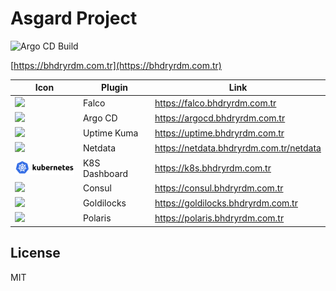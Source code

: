 # Asgard Project

![Argo CD Build](https://github.com/bhdryrdm/asgard/actions/workflows/docker-build-and-publish.yml/badge.svg)

[https://bhdryrdm.com.tr](https://bhdryrdm.com.tr)

|Icon | Plugin | Link |
| ------ | ------ | ------ |
|[<img src="https://cdn.icon-icons.com/icons2/2699/PNG/512/falco_logo_icon_170163.png" width="100px" max-width="100%" height="auto" />](https://cdn.icon-icons.com/icons2/2699/PNG/512/falco_logo_icon_170163.png)| Falco | https://falco.bhdryrdm.com.tr |
|[<img src="https://miro.medium.com/v2/resize:fit:1200/1*LydFAwy_HJjw8lGCsi1Iqg.png" width="100px" max-width="100%" height="auto" />](https://miro.medium.com/v2/resize:fit:1200/1*LydFAwy_HJjw8lGCsi1Iqg.png)| Argo CD | https://argocd.bhdryrdm.com.tr |
|[<img src="https://uptime.kuma.pet/img/icon.svg" width="50px" max-width="100%" height="auto" />](https://uptime.kuma.pet/img/icon.svg) | Uptime Kuma | https://uptime.bhdryrdm.com.tr |
|[<img src="https://brands.home-assistant.io/_/netdata/logo.png" width="100px" max-width="100%" height="auto" />](https://brands.home-assistant.io/_/netdata/logo.png) | Netdata | https://netdata.bhdryrdm.com.tr/netdata |
|[<img src="https://raw.githubusercontent.com/cncf/artwork/master/projects/kubernetes/horizontal/color/kubernetes-horizontal-color.png" width="100px" max-width="100%" height="auto" />](https://raw.githubusercontent.com/cncf/artwork/master/projects/kubernetes/horizontal/color/kubernetes-horizontal-color.png) | K8S Dashboard | https://k8s.bhdryrdm.com.tr |
|[<img src="https://i.pinimg.com/originals/ca/ee/19/caee194ef29de4da3c19a3705279717c.png" width="100px" max-width="100%" height="auto" />](https://i.pinimg.com/originals/ca/ee/19/caee194ef29de4da3c19a3705279717c.png) | Consul | https://consul.bhdryrdm.com.tr |
|[<img src="https://www.fairwinds.com/hubfs/goldilocks_bfw_color.png" width="100px" max-width="100%" height="auto" />](https://www.fairwinds.com/hubfs/goldilocks_bfw_color.png) | Goldilocks | https://goldilocks.bhdryrdm.com.tr	 |
|[<img src="https://camo.githubusercontent.com/21017bcdf60b658e5719e8d4b8ebf4ba4c1115ea907f2d8190427a82f8979eaf/68747470733a2f2f706f6c617269732e646f63732e6661697277696e64732e636f6d2f696d672f706f6c617269732d6c6f676f2e706e67" width="100px" max-width="100%" height="auto" />](https://camo.githubusercontent.com/21017bcdf60b658e5719e8d4b8ebf4ba4c1115ea907f2d8190427a82f8979eaf/68747470733a2f2f706f6c617269732e646f63732e6661697277696e64732e636f6d2f696d672f706f6c617269732d6c6f676f2e706e67) | Polaris | https://polaris.bhdryrdm.com.tr |

## License

MIT
